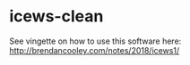 # icews-clean

See vingette on how to use this software here: http://brendancooley.com/notes/2018/icews1/
